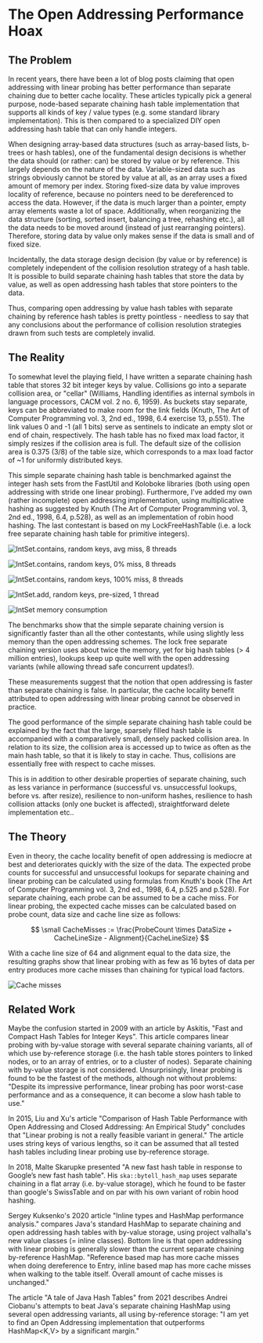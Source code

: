 # The Open Addressing Performance Hoax

## The Problem

In recent years, there have been a lot of blog posts claiming that open addressing with linear probing has better performance than separate chaining due to better cache locality. These articles typically pick a general purpose, node-based separate chaining hash table implementation that supports all kinds of key / value types (e.g. some standard library implementation). This is then compared to a specialized DIY open addressing hash table that can only handle integers.

When designing array-based data structures (such as array-based lists, b-trees or hash tables), one of the fundamental design decisions is whether the data should (or rather: can) be stored by value or by reference. This largely depends on the nature of the data. Variable-sized data such as strings obviously cannot be stored by value at all, as an array uses a fixed amount of memory per index. Storing fixed-size data by value improves locality of reference, because no pointers need to be dereferenced to access the data. However, if the data is much larger than a pointer, empty array elements waste a lot of space. Additionally, when reorganizing the data structure (sorting, sorted insert, balancing a tree, rehashing etc.), all the data needs to be moved around (instead of just rearranging pointers). Therefore, storing data by value only makes sense if the data is small and of fixed size.

Incidentally, the data storage design decision (by value or by reference) is completely independent of the collision resolution strategy of a hash table. It is possible to build separate chaining hash tables that store the data by value, as well as open addressing hash tables that store pointers to the data.

Thus, comparing open addressing by value hash tables with separate chaining by reference hash tables is pretty pointless - needless to say that any conclusions about the performance of collision resolution strategies drawn from such tests are completely invalid.

## The Reality

To somewhat level the playing field, I have written a separate chaining hash table that stores 32 bit integer keys by value. Collisions go into a separate collision area, or "cellar" (Williams, Handling identifies as internal symbols in language processors, CACM vol. 2 no. 6, 1959). As buckets stay separate, keys can be abbreviated to make room for the link fields (Knuth, The Art of Computer Programming vol. 3, 2nd ed., 1998, 6.4 exercise 13, p.551). The link values 0 and -1 (all 1 bits) serve as sentinels to indicate an empty slot or end of chain, respectively. The hash table has no fixed max load factor, it simply resizes if the collision area is full. The default size of the collision area is 0.375 (3/8) of the table size, which corresponds to a max load factor of ~1 for uniformly distributed keys.

This simple separate chaining hash table is benchmarked against the integer hash sets from the FastUtil and Koloboke libraries (both using open addressing with stride one linear probing). Furthermore, I've added my own (rather incomplete) open addressing implementation, using multiplicative hashing as suggested by Knuth (The Art of Computer Programming vol. 3, 2nd ed., 1998, 6.4, p.528), as well as an implementation of robin hood hashing. The last contestant is based on my LockFreeHashTable (i.e. a lock free separate chaining hash table for primitive integers).

![IntSet.contains, random keys, avg miss, 8 threads](bench/IntSet-contains-rnd-avg-8.png)

![IntSet.contains, random keys, 0% miss, 8 threads](bench/IntSet-contains-rnd-0-8.png)

![IntSet.contains, random keys, 100% miss, 8 threads](bench/IntSet-contains-rnd-100-8.png)

![IntSet.add, random keys, pre-sized, 1 thread](bench/IntSet-add-rnd-pre-1.png)

![IntSet memory consumption](bench/IntSet-mem.png)


The benchmarks show that the simple separate chaining version is significantly faster than all the other contestants, while using slightly less memory than the open addressing schemes. The lock free separate chaining version uses about twice the memory, yet for big hash tables (> 4 million entries), lookups keep up quite well with the open addressing variants (while allowing thread safe concurrent updates!).

These measurements suggest that the notion that open addressing is faster than separate chaining is false. In particular, the cache locality benefit attributed to open addressing with linear probing cannot be observed in practice.

The good performance of the simple separate chaining hash table could be explained by the fact that the large, sparsely filled hash table is accompanied with a comparatively small, densely packed collision area. In relation to its size, the collision area is accessed up to twice as often as the main hash table, so that it is likely to stay in cache. Thus, collisions are essentially free with respect to cache misses.

This is in addition to other desirable properties of separate chaining, such as less variance in performance (successful vs. unsuccessful lookups, before vs. after resize), resilience to non-uniform hashes, resilience to hash collision attacks (only one bucket is affected), straightforward delete implementation etc..

## The Theory

Even in theory, the cache locality benefit of open addressing is mediocre at best and deteriorates quickly with the size of the data. The expected probe counts for successful and unsuccessful lookups for separate chaining and linear probing can be calculated using formulas from Knuth's book (The Art of Computer Programming vol. 3, 2nd ed., 1998, 6.4, p.525 and p.528). For separate chaining, each probe can be assumed to be a cache miss. For linear probing, the expected cache misses can be calculated based on probe count, data size and cache line size as follows:

$$
\small CacheMisses := \frac{ProbeCount \times DataSize + CacheLineSize - Alignment}{CacheLineSize}
$$

With a cache line size of 64 and alignment equal to the data size, the resulting graphs show that linear probing with as few as 16 bytes of data per entry produces more cache misses than chaining for typical load factors. 

![Cache misses](bench/CacheMisses.png)

## Related Work

Maybe the confusion started in 2009 with an article by Askitis, "Fast and Compact Hash Tables for Integer Keys". This article compares linear probing with by-value storage with several separate chaining variants, all of which use by-reference storage (i.e. the hash table stores pointers to linked nodes, or to an array of entries, or to a cluster of nodes). Separate chaining with by-value storage is not considered. Unsurprisingly, linear probing is found to be the fastest of the methods, although not without problems: "Despite its impressive performance, linear probing has poor worst-case performance and as a consequence, it can become a slow hash table to use."

In 2015, Liu and Xu's article "Comparison of Hash Table Performance with Open Addressing and Closed Addressing: An Empirical Study" concludes that "Linear probing is not a really feasible variant in general." The article uses string keys of various lengths, so it can be assumed that all tested hash tables including linear probing use by-reference storage.

In 2018, Malte Skarupke presented "A new fast hash table in response to Google’s new fast hash table". His `ska::bytell_hash_map` uses separate chaining in a flat array (i.e. by-value storage), which he found to be faster than google's SwissTable and on par with his own variant of robin hood hashing.

Sergey Kuksenko's 2020 article "Inline types and HashMap performance analysis." compares Java's standard HashMap to separate chaining and open addressing hash tables with by-value storage, using project valhalla's new value classes (= inline classes). Bottom line is that open addressing with linear probing is generally slower than the current separate chaining by-reference HashMap. "Reference based map has more cache misses when doing dereference to Entry, inline based map has more cache misses when walking to the table itself. Overall amount of cache misses is unchanged."

The article "A tale of Java Hash Tables" from 2021 describes Andrei Ciobanu's attempts to beat Java's separate chaining HashMap using several open addressing variants, all using by-reference storage: "I am yet to find an Open Addressing implementation that outperforms HashMap<K,V> by a significant margin."
